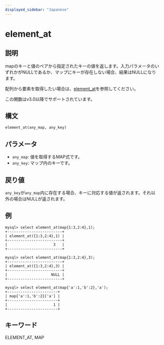 ```yaml
---
displayed_sidebar: "Japanese"
---
```


# element_at

## 説明

mapのキーと値のペアから指定されたキーの値を返します。入力パラメータのいずれかがNULLであるか、マップにキーが存在しない場合、結果はNULLになります。

配列から要素を取得したい場合は、[element_at](../array-functions/element_at.md)を参照してください。

この関数はv3.0以降でサポートされています。

## 構文

```Haskell
element_at(any_map, any_key)
```

## パラメータ

- `any_map`: 値を取得するMAP式です。
- `any_key`: マップ内のキーです。

## 戻り値

`any_key`が`any_map`内に存在する場合、キーに対応する値が返されます。それ以外の場合はNULLが返されます。

## 例

```plain text
mysql> select element_at(map{1:3,2:4},1);
+-------------------------+
| element_at({1:3,2:4},1) |
+-------------------------+
|                     3   |
+-------------------------+

mysql> select element_at(map{1:3,2:4},3);
+-------------------------+
| element_at({1:3,2:4},3) |
+-------------------------+
|                    NULL |
+-------------------------+

mysql> select element_at(map{'a':1,'b':2},'a');
+-----------------------+
| map{'a':1,'b':2}['a'] |
+-----------------------+
|                     1 |
+-----------------------+
```

## キーワード

ELEMENT_AT, MAP
